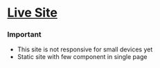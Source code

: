 # [Live Site](https://thecrate.vercel.app/)

### Important

- This site is not responsive for small devices yet
- Static site with few component in single page

